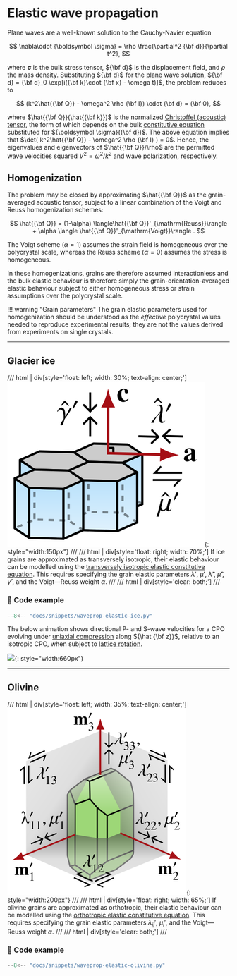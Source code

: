 # Elastic wave propagation

Plane waves are a well-known solution to the Cauchy-Navier equation

$$
\nabla\cdot {\boldsymbol \sigma} = \rho \frac{\partial^2 {\bf d}}{\partial t^2},
$$

where ${\boldsymbol \sigma}$ is the bulk stress tensor, ${\bf d}$ is the displacement field, and $\rho$ the mass density.
Substituting ${\bf d}$ for the plane wave solution, ${\bf d} = {\bf d}_0 \exp[i({\bf k}\cdot {\bf x} - \omega t)]$, the problem reduces to

$$
(k^2\hat{{\bf Q}} - \omega^2 \rho {\bf I}) \cdot {\bf d} = {\bf 0},
$$

where $\hat{{\bf Q}}(\hat{{\bf k}})$ is the normalized [Christoffel (acoustic) tensor](https://www.brown.edu/Departments/Engineering/Courses/En221/Notes/Elasticity/Elasticity.htm), the form of which depends on the bulk [constitutive equation](constitutive-elastic.md) substituted for ${\boldsymbol \sigma}({\bf d})$.
The above equation implies that $\det( k^2\hat{{\bf Q}} - \omega^2 \rho {\bf I} ) = 0$. 
Hence, the eigenvalues and eigenvectors of $\hat{{\bf Q}}/\rho$ are the permitted wave velocities squared $V^2 = {\omega^2}/{k^2}$ and wave polarization, respectively.

## Homogenization

The problem may be closed by approximating $\hat{{\bf Q}}$ as the grain-averaged acoustic tensor, subject to a  linear combination of the Voigt and Reuss homogenization schemes:

$$
\hat{{\bf Q}} = (1-\alpha) \langle\hat{{\bf Q}}'_{\mathrm{Reuss}}\rangle + \alpha \langle \hat{{\bf Q}}'_{\mathrm{Voigt}}\rangle
.
$$    

The Voigt scheme ($\alpha=1$) assumes the strain field is homogeneous over the polycrystal scale, whereas the Reuss scheme ($\alpha=0$) assumes the stress is homogeneous.

In these homogenizations, grains are therefore assumed interactionless and the bulk elastic behaviour is therefore simply the grain-orientation-averaged elastic behaviour subject to either homogeneous stress or strain assumptions over the polycrystal scale.

<!--    
Elastic P and S plan-wave velocities, permitted in a polycrystal with an arbitrary CPO, can be determined for any linear combination of the Voigt and Reuss homogenization schemes by solving for the eigenvalues of the [acoustic tensor](https://www.brown.edu/Departments/Engineering/Courses/En221/Notes/Elasticity/Elasticity.htm):
-->
    
!!! warning "Grain parameters" 
    The grain elastic parameters used for homogenization should be understood as the *effective* polycrystal values needed to reproduce experimental results; they are not the values derived from experiments on single crystals.

- - -

## Glacier ice

/// html | div[style='float: left; width: 30%; text-align: center;']
![](https://raw.githubusercontent.com/nicholasmr/specfab/main/images/tranisotropic/monoice-elastic.png){: style="width:150px"}
///
/// html | div[style='float: right; width: 70%;']
If ice grains are approximated as transversely isotropic, their elastic behaviour can be modelled using the [transversely isotropic elastic constitutive equation](constitutive-elastic.md).
This requires specifying the grain elastic parameters $\lambda'$, $\mu'$, $\hat{\lambda}'$, $\hat{\mu}'$, $\hat{\gamma}'$, and the Voigt&mdash;Reuss weight $\alpha$.
///
/// html | div[style='clear: both;']
///

### 📝 Code example

```python
--8<-- "docs/snippets/waveprop-elastic-ice.py"
```

The below animation shows directional P- and S-wave velocities for a CPO evolving under [uniaxial compression](deformation-kinematics.md) along ${\hat {\bf z}}$, relative to an isotropic CPO, when subject to [lattice rotation](fabdyn-LROT.md).

![](https://raw.githubusercontent.com/nicholasmr/specfab/main/demo/cube-crush-animation/S2-maps/S2-vi.gif){: style="width:660px"}

- - -

## Olivine

/// html | div[style='float: left; width: 35%; text-align: center;']
![](https://raw.githubusercontent.com/nicholasmr/specfab/main/images/orthotropic/monooli-elastic-mi.png){: style="width:200px"} 
///
/// html | div[style='float: right; width: 65%;']
If olivine grains are approximated as orthotropic, their elastic behaviour can be modelled using the [orthotropic elastic constitutive equation](constitutive-elastic.md).
This requires specifying the grain elastic parameters $\lambda_{ij}'$, $\mu_{i}'$, and the Voigt&mdash;Reuss weight $\alpha$.
///
/// html | div[style='clear: both;']
///

### 📝 Code example

```python
--8<-- "docs/snippets/waveprop-elastic-olivine.py"
```

